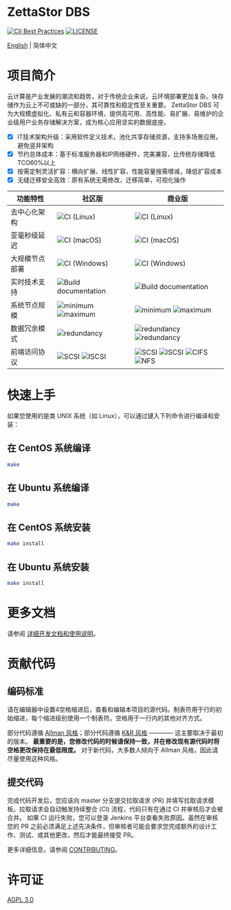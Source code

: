 # ZettaStor DBS

[![CII Best Practices](https://bestpractices.coreinfrastructure.org/projects/1486/badge)](https://bestpractices.coreinfrastructure.org/projects/1486)
[![LICENSE](https://img.shields.io/badge/licence-AGPL--3-blue.png)](https://github.com/lanewu/dbs/blob/master/LICENSE)

[English](README.md) | 简体中文

# 项目简介

云计算是产业发展的潮流和趋势，对于传统企业来说，云环境部署更加复杂。块存储作为云上不可或缺的一部分，其可靠性和稳定性至关重要。
ZettaStor DBS 可为大规模虚拟化、私有云和容器环境，提供高可用、高性能、易扩展、易维护的企业级用户业务存储解决方案，成为核心应用坚实的数据底座。

- [x] IT技术架构升级：采用软件定义技术，池化共享存储资源，支持多场景应用，避免竖井架构
- [x] 节约总体成本：基于标准服务器和IP网络硬件，完美兼容，比传统存储降低TCO60%以上
- [x] 按需定制灵活扩容：横向扩展、线性扩容，性能容量按需增减，降低扩容成本
- [x] 无缝迁移安全高效：原有系统无需修改，迁移简单，可视化操作

| 功能特性 | 社区版  | 商业版 | 
| ------------- | ------------- |  ------------- | 
| 去中心化架构 | ![CI (Linux)](https://img.shields.io/badge/-支持-brightgreen)| ![CI (Linux)](https://img.shields.io/badge/-支持-brightgreen) |
| 亚毫秒级延迟 | ![CI (macOS)](https://img.shields.io/badge/-支持-brightgreen) | ![CI (macOS)](https://img.shields.io/badge/-支持-brightgreen) |
| 大规模节点部署 | ![CI (Windows)](https://img.shields.io/badge/-支持-brightgreen) | ![CI (Windows)](https://img.shields.io/badge/-支持-brightgreen) |
| 实时技术支持 | ![Build documentation](https://img.shields.io/badge/-不支持-red)| ![Build documentation](https://img.shields.io/badge/-支持-brightgreen) |
| 系统节点规模 | ![minimum](https://img.shields.io/badge/最小-%E2%89%A53-blue) ![maximum](https://img.shields.io/badge/最大-%E2%89%A510000-blue) | ![minimum](https://img.shields.io/badge/最小-%E2%89%A53-blue) ![maximum](https://img.shields.io/badge/最大-%E2%89%A510000-blue) |
| 数据冗余模式 | ![redundancy](https://img.shields.io/badge/-2%20副本-blue) | ![redundancy](https://img.shields.io/badge/-2%20副本-blue) ![redundancy](https://img.shields.io/badge/-3%20副本-blue) |
| 前端访问协议 | ![SCSI](https://img.shields.io/badge/-scsi-blue)  ![ISCSI](https://img.shields.io/badge/-iscsi-blue) | ![SCSI](https://img.shields.io/badge/-scsi-blue)  ![ISCSI](https://img.shields.io/badge/-iscsi-blue) ![CIFS](https://img.shields.io/badge/-cifs-blue)  ![NFS](https://img.shields.io/badge/-nfs-blue)  |

# 快速上手
如果您使用的是类 UNIX 系统（如 Linux），可以通过键入下列命令进行编译和安装：

## 在 CentOS 系统编译
```bash
make
```
## 在 Ubuntu 系统编译
```bash
make
```

## 在 CentOS 系统安装
```bash
make install
```
## 在 Ubuntu 系统安装
```bash
make install
```

# 更多文档
请参阅 [详细开发文档和使用说明](https://github.com/lanewu/dbs/wiki)。

# 贡献代码

## 编码标准
请在编辑器中设置4空格缩进后，查看和编辑本项目的源代码。制表符用于行的初始缩进，每个缩进级别使用一个制表符。空格用于一行内的其他对齐方式。

部分代码遵循 [Allman 风格](https://en.wikipedia.org/wiki/Indent_style#Allman_style)；部分代码遵循 [K&R 风格](https://en.wikipedia.org/wiki/Indent_style#K.26R_style) ———— 这主要取决于最初的版本。 **最重要的是，您修改代码的时候请保持一致，并在修改现有源代码时将空格更改保持在最低限度。** 对于新代码，大多数人倾向于 Allman 风格，因此请尽量使用这种风格。

## 提交代码
完成代码开发后，您应该向 master 分支提交拉取请求 (PR) 并填写拉取请求模板。拉取请求会自动触发持续整合 (CI) 流程，代码只有在通过 CI 并审核后才会被合并。 如果 CI 运行失败，您可以登录 Jenkins 平台查看失败原因。虽然在审核您的 PR 之前必须满足上述先决条件，但审核者可能会要求您完成额外的设计工作、测试、或其他更改，然后才能最终接受 PR。

更多详细信息，请参阅 [CONTRIBUTING](CONTRIBUTING.md)。

# 许可证
[AGPL 3.0](LICENSE)
